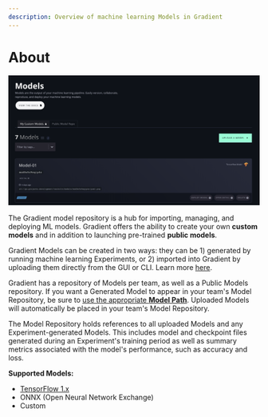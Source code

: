 ```yaml
---
description: Overview of machine learning Models in Gradient
---
```


# About

![](../.gitbook/assets/image%20%2853%29.png)

The Gradient model repository is a hub for importing, managing, and deploying ML models.  Gradient offers the ability to create your own **custom models** and in addition to launching pre-trained **public models**.  

Gradient Models can be created in two ways: they can be 1\) generated by running machine learning Experiments, or 2\) imported into Gradient by uploading them directly from the GUI or CLI.  Learn more [here](create-a-model.md).

Gradient has a repository of Models per team, as well as a Public Models repository. If you want a Generated Model to appear in your team's Model Repository, be sure to [use the appropriate **Model Path**](model-path.md#default-paths). Uploaded Models will automatically be placed in your team's Model Repository.

The Model Repository holds references to all uploaded Models and any Experiment-generated Models. This includes model and checkpoint files generated during an Experiment's training period as well as summary metrics associated with the model's performance, such as accuracy and loss.

**Supported Models:**

* [TensorFlow 1.x](https://www.tensorflow.org/guide/saved_model)
* ONNX \(Open Neural Network Exchange\) 
* Custom

 

